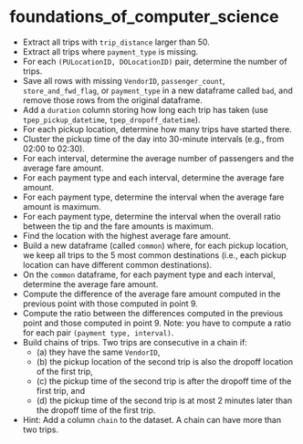 # foundations_of_computer_science

- Extract all trips with `trip_distance` larger than 50.
- Extract all trips where `payment_type` is missing.
- For each `(PULocationID, DOLocationID)` pair, determine the number of trips.
- Save all rows with missing `VendorID`, `passenger_count`, `store_and_fwd_flag`, or `payment_type` in a new dataframe called `bad`, and remove those rows from the original dataframe.
- Add a `duration` column storing how long each trip has taken (use `tpep_pickup_datetime`, `tpep_dropoff_datetime`).
- For each pickup location, determine how many trips have started there.
- Cluster the pickup time of the day into 30-minute intervals (e.g., from 02:00 to 02:30).
- For each interval, determine the average number of passengers and the average fare amount.
- For each payment type and each interval, determine the average fare amount.
- For each payment type, determine the interval when the average fare amount is maximum.
- For each payment type, determine the interval when the overall ratio between the tip and the fare amounts is maximum.
- Find the location with the highest average fare amount.
- Build a new dataframe (called `common`) where, for each pickup location, we keep all trips to the 5 most common destinations (i.e., each pickup location can have different common destinations).
- On the `common` dataframe, for each payment type and each interval, determine the average fare amount.
- Compute the difference of the average fare amount computed in the previous point with those computed in point 9.
- Compute the ratio between the differences computed in the previous point and those computed in point 9. Note: you have to compute a ratio for each pair `(payment type, interval)`.
- Build chains of trips. Two trips are consecutive in a chain if:
  - (a) they have the same `VendorID`,
  - (b) the pickup location of the second trip is also the dropoff location of the first trip,
  - (c) the pickup time of the second trip is after the dropoff time of the first trip, and
  - (d) the pickup time of the second trip is at most 2 minutes later than the dropoff time of the first trip.
- Hint: Add a column `chain` to the dataset. A chain can have more than two trips.
